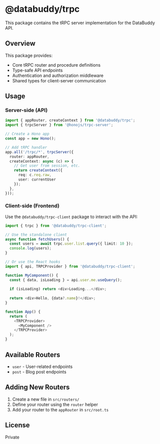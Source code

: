 # @databuddy/trpc

This package contains the tRPC server implementation for the DataBuddy API.

## Overview

This package provides:

- Core tRPC router and procedure definitions
- Type-safe API endpoints
- Authentication and authorization middleware
- Shared types for client-server communication

## Usage

### Server-side (API)

```typescript
import { appRouter, createContext } from '@databuddy/trpc';
import { trpcServer } from '@honojs/trpc-server';

// Create a Hono app
const app = new Hono();

// Add tRPC handler
app.all('/trpc/*', trpcServer({
  router: appRouter,
  createContext: async (c) => {
    // Get user from session, etc.
    return createContext({ 
      req: c.req.raw,
      user: currentUser 
    });
  },
}));
```

### Client-side (Frontend)

Use the `@databuddy/trpc-client` package to interact with the API:

```typescript
import { trpc } from '@databuddy/trpc-client';

// Use the standalone client
async function fetchUsers() {
  const users = await trpc.user.list.query({ limit: 10 });
  console.log(users);
}

// Or use the React hooks
import { api, TRPCProvider } from '@databuddy/trpc-client';

function MyComponent() {
  const { data, isLoading } = api.user.me.useQuery();
  
  if (isLoading) return <div>Loading...</div>;
  
  return <div>Hello, {data?.name}!</div>;
}

function App() {
  return (
    <TRPCProvider>
      <MyComponent />
    </TRPCProvider>
  );
}
```

## Available Routers

- `user` - User-related endpoints
- `post` - Blog post endpoints

## Adding New Routers

1. Create a new file in `src/routers/`
2. Define your router using the `router` helper
3. Add your router to the `appRouter` in `src/root.ts`

## License

Private 
